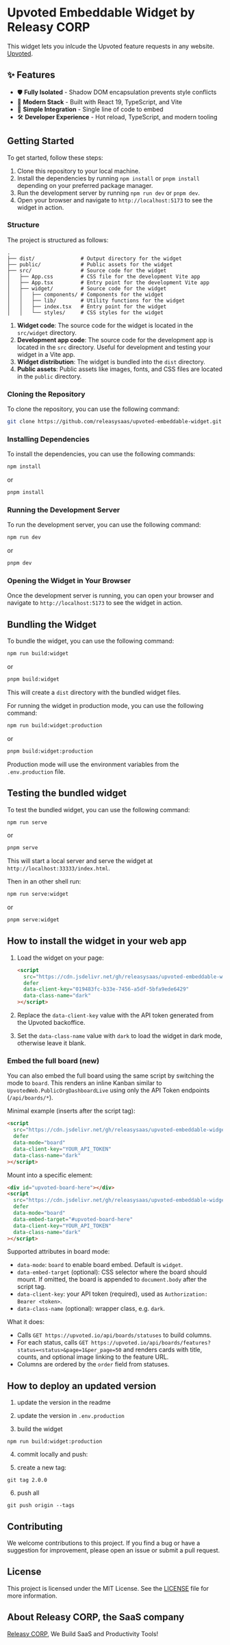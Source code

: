 # Upvoted Embeddable Widget by Releasy CORP

This widget lets you inlcude the Upvoted feature requests in any website. [Upvoted](https://upvoted.io).

## ✨ Features

- 🛡️ **Fully Isolated** - Shadow DOM encapsulation prevents style conflicts
- 🚀 **Modern Stack** - Built with React 19, TypeScript, and Vite
- 🔌 **Simple Integration** - Single line of code to embed
- 🛠️ **Developer Experience** - Hot reload, TypeScript, and modern tooling

## Getting Started

To get started, follow these steps:

1. Clone this repository to your local machine.
2. Install the dependencies by running `npm install` or `pnpm install` depending on your preferred package manager.
3. Run the development server by running `npm run dev` or `pnpm dev`.
4. Open your browser and navigate to `http://localhost:5173` to see the widget in action.

### Structure

The project is structured as follows:

```
.
├── dist/               # Output directory for the widget
├── public/             # Public assets for the widget
├── src/                # Source code for the widget
│   ├── App.css         # CSS file for the development Vite app
│   ├── App.tsx         # Entry point for the development Vite app
│   ├── widget/         # Source code for the widget
│   │   ├── components/ # Components for the widget
│   │   ├── lib/        # Utility functions for the widget
│   │   ├── index.tsx   # Entry point for the widget
│   │   └── styles/     # CSS styles for the widget
```

1. **Widget code**: The source code for the widget is located in the `src/widget` directory.
2. **Development app code**: The source code for the development app is located in the `src` directory. Useful for development and testing your widget in a Vite app.
3. **Widget distribution**: The widget is bundled into the `dist` directory.
4. **Public assets**: Public assets like images, fonts, and CSS files are located in the `public` directory.

### Cloning the Repository

To clone the repository, you can use the following command:

```bash
git clone https://github.com/releasysaas/upvoted-embeddable-widget.git
```

### Installing Dependencies

To install the dependencies, you can use the following commands:

```bash
npm install
```

or

```bash
pnpm install
```

### Running the Development Server

To run the development server, you can use the following command:

```bash
npm run dev
```

or

```bash
pnpm dev
```

### Opening the Widget in Your Browser

Once the development server is running, you can open your browser and navigate to `http://localhost:5173` to see the widget in action.

## Bundling the Widget

To bundle the widget, you can use the following command:

```bash
npm run build:widget
```

or

```bash
pnpm build:widget
```

This will create a `dist` directory with the bundled widget files.

For running the widget in production mode, you can use the following command:

```bash
npm run build:widget:production
```

or

```bash
pnpm build:widget:production
```

Production mode will use the environment variables from the `.env.production` file.

## Testing the bundled widget

To test the bundled widget, you can use the following command:

```bash
npm run serve
```

or

```bash
pnpm serve
```

This will start a local server and serve the widget at `http://localhost:33333/index.html`.

Then in an other shell run:

```bash
npm run serve:widget
```

or

```bash
pnpm serve:widget
```

## How to install the widget in your web app

1. Load the widget on your page:

   ```html
   <script
     src="https://cdn.jsdelivr.net/gh/releasysaas/upvoted-embeddable-widget@1.5.1/dist/widget.js"
     defer
     data-client-key="019483fc-b33e-7456-a5df-5bfa9ede6429"
     data-class-name="dark"
   ></script>
   ```

2. Replace the `data-client-key` value with the API token generated from the Upvoted backoffice.

3. Set the `data-class-name` value with `dark` to load the widget in dark mode, otherwise leave it blank.

### Embed the full board (new)

You can also embed the full board using the same script by switching the mode to `board`. This renders an inline Kanban similar to `UpvotedWeb.PublicOrgDashboardLive` using only the API Token endpoints (`/api/boards/*`).

Minimal example (inserts after the script tag):

```html
<script
  src="https://cdn.jsdelivr.net/gh/releasysaas/upvoted-embeddable-widget@1.5.1/dist/widget.js"
  defer
  data-mode="board"
  data-client-key="YOUR_API_TOKEN"
  data-class-name="dark"
></script>
```

Mount into a specific element:

```html
<div id="upvoted-board-here"></div>
<script
  src="https://cdn.jsdelivr.net/gh/releasysaas/upvoted-embeddable-widget@1.5.1/dist/widget.js"
  defer
  data-mode="board"
  data-embed-target="#upvoted-board-here"
  data-client-key="YOUR_API_TOKEN"
  data-class-name="dark"
></script>
```

Supported attributes in board mode:

- `data-mode`: `board` to enable board embed. Default is `widget`.
- `data-embed-target` (optional): CSS selector where the board should mount. If omitted, the board is appended to `document.body` after the script tag.
- `data-client-key`: your API token (required), used as `Authorization: Bearer <token>`.
- `data-class-name` (optional): wrapper class, e.g. `dark`.

What it does:

- Calls `GET https://upvoted.io/api/boards/statuses` to build columns.
- For each status, calls `GET https://upvoted.io/api/boards/features?status=<status>&page=1&per_page=50` and renders cards with title, counts, and optional image linking to the feature URL.
- Columns are ordered by the `order` field from statuses.

## How to deploy an updated version

1. update the version in the readme

2. update the version in `.env.production`

3. build the widget

```
npm run build:widget:production
```

4. commit locally and push:

5. create a new tag:

```
git tag 2.0.0
```

6. push all

```
git push origin --tags
```

## Contributing

We welcome contributions to this project. If you find a bug or have a suggestion for improvement, please open an issue or submit a pull request.

## License

This project is licensed under the MIT License. See the [LICENSE](LICENSE) file for more information.

## About Releasy CORP, the SaaS company

[Releasy CORP](https://www.releasy.xyz), We Build SaaS and Productivity Tools!
